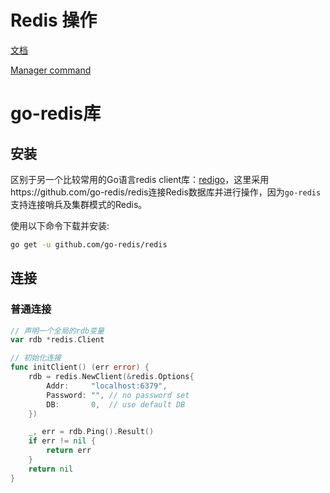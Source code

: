 # Redis 操作

[文档](https://pkg.go.dev/github.com/go-redis/redis)

[Manager command](https://pkg.go.dev/github.com/go-redis/redis#Client.Command)

# go-redis库

## 安装

区别于另一个比较常用的Go语言redis client库：[redigo](https://github.com/gomodule/redigo)，这里采用https://github.com/go-redis/redis连接Redis数据库并进行操作，因为`go-redis`支持连接哨兵及集群模式的Redis。

使用以下命令下载并安装:

```bash
go get -u github.com/go-redis/redis
```

## 连接

### 普通连接

```go
// 声明一个全局的rdb变量
var rdb *redis.Client

// 初始化连接
func initClient() (err error) {
	rdb = redis.NewClient(&redis.Options{
		Addr:     "localhost:6379",
		Password: "", // no password set
		DB:       0,  // use default DB
	})

	_, err = rdb.Ping().Result()
	if err != nil {
		return err
	}
	return nil
}
```

















